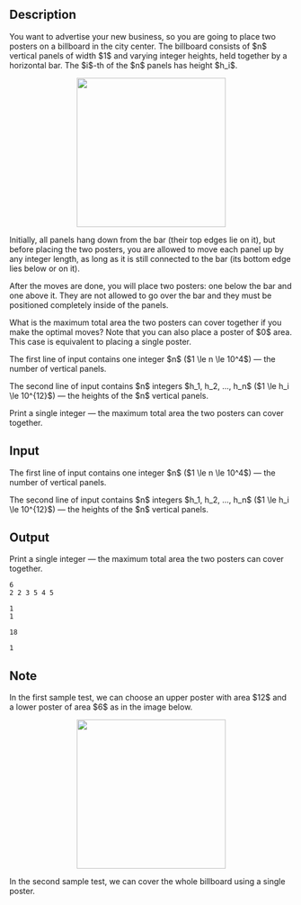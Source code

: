 ## Description

<div><p>You want to advertise your new business, so you are going to place two posters on a billboard in the city center. The billboard consists of $n$ vertical panels of width $1$ and varying integer heights, held together by a horizontal bar. The $i$-th of the $n$ panels has height $h_i$.</p><center> <img class="tex-graphics" src="file://LcfN9evd.png" style="max-width: 100.0%;max-height: 100.0%;" width="265px"> </center><p>Initially, all panels hang down from the bar (their top edges lie on it), but before placing the two posters, you are allowed to move each panel up by any integer length, as long as it is still connected to the bar (its bottom edge lies below or on it).</p><p>After the moves are done, you will place two posters: one below the bar and one above it. They are not allowed to go over the bar and they must be positioned completely inside of the panels.</p><p>What is the maximum total area the two posters can cover together if you make the optimal moves? <span class="tex-font-style-bf">Note that you can also place a poster of $0$ area. This case is equivalent to placing a single poster.</span></p></div><div class="input-specification"><p>The first line of input contains one integer $n$ ($1 \le n \le 10^4$)&nbsp;— the number of vertical panels.</p><p>The second line of input contains $n$ integers $h_1, h_2, ..., h_n$ ($1 \le h_i \le 10^{12}$)&nbsp;— the heights of the $n$ vertical panels.</p></div><div class="output-specification"><p>Print a single integer&nbsp;— the maximum total area the two posters can cover together.</p></div>

## Input

<p>The first line of input contains one integer $n$ ($1 \le n \le 10^4$)&nbsp;— the number of vertical panels.</p><p>The second line of input contains $n$ integers $h_1, h_2, ..., h_n$ ($1 \le h_i \le 10^{12}$)&nbsp;— the heights of the $n$ vertical panels.</p>

## Output

<p>Print a single integer&nbsp;— the maximum total area the two posters can cover together.</p>





```input1
6
2 2 3 5 4 5
```




```input2
1
1
```




```output1
18
```




```output2
1
```



## Note

<p>In the first sample test, we can choose an upper poster with area $12$ and a lower poster of area $6$ as in the image below.</p><center> <img class="tex-graphics" src="file://FS0ynmLn.png" style="max-width: 100.0%;max-height: 100.0%;" width="265px"> </center><p>In the second sample test, we can cover the whole billboard using a single poster.</p>

